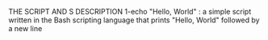THE SCRIPT AND S DESCRIPTION
1-echo "Hello, World" : a simple script written in the Bash scripting language that prints "Hello, World" followed by a new line

